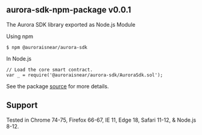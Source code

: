 ## aurora-sdk-npm-package v0.0.1

The Aurora SDK library exported as Node.js Module

Using npm
```
$ npm @auroraisnear/aurora-sdk
```

In Node.js

```
// Load the core smart contract.
var _ = require('@auroraisnear/aurora-sdk/AuroraSdk.sol');
```
See the package [source](https://github.com/aurora-is-near/aurora-sdk-npm-package.git) for more details.

## Support 

Tested in Chrome 74-75, Firefox 66-67, IE 11, Edge 18, Safari 11-12, & Node.js 8-12.
